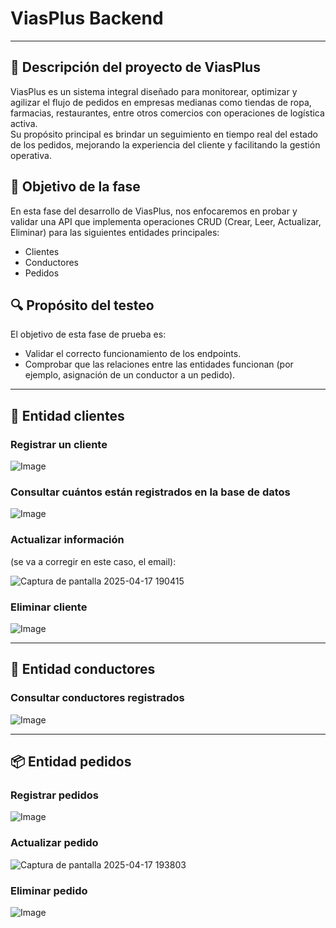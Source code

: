 # ViasPlus Backend

---

## 📌 Descripción del proyecto de ViasPlus

ViasPlus es un sistema integral diseñado para monitorear, optimizar y agilizar el flujo de pedidos en empresas medianas como tiendas de ropa, farmacias, restaurantes, entre otros comercios con operaciones de logística activa.  
Su propósito principal es brindar un seguimiento en tiempo real del estado de los pedidos, mejorando la experiencia del cliente y facilitando la gestión operativa.

## 🎯 Objetivo de la fase

En esta fase del desarrollo de ViasPlus, nos enfocaremos en probar y validar una API que implementa operaciones CRUD (Crear, Leer, Actualizar, Eliminar) para las siguientes entidades principales:

- Clientes
- Conductores
- Pedidos

## 🔍 Propósito del testeo

El objetivo de esta fase de prueba es:

- Validar el correcto funcionamiento de los endpoints.
- Comprobar que las relaciones entre las entidades funcionan (por ejemplo, asignación de un conductor a un pedido).

---

## 👤 Entidad clientes

### Registrar un cliente

![Image](https://github.com/user-attachments/assets/5be73ee2-e43a-4e8a-8e4d-0f91c22aad0d)

### Consultar cuántos están registrados en la base de datos

![Image](https://github.com/user-attachments/assets/b653db2a-db15-46fd-920d-c8951f02b5eb)

### Actualizar información

(se va a corregir en este caso, el email):

![Captura de pantalla 2025-04-17 190415](https://github.com/user-attachments/assets/1b962629-2a1d-4758-80a5-b694bbe71ad2)

### Eliminar cliente

![Image](https://github.com/user-attachments/assets/5195491b-b220-4140-ab2a-e56f4325b7de)

---

## 🚚 Entidad conductores

### Consultar conductores registrados

![Image](https://github.com/user-attachments/assets/46226818-d357-492e-9063-85d90eb99b54)

---

## 📦 Entidad pedidos

### Registrar pedidos

![Image](https://github.com/user-attachments/assets/641d9831-8de7-4f62-9d45-90101c269daf)

### Actualizar pedido

![Captura de pantalla 2025-04-17 193803](https://github.com/user-attachments/assets/62d12067-41a4-4f23-b860-dec89a75e81d)

### Eliminar pedido

![Image](https://github.com/user-attachments/assets/73347b02-53d8-4f9b-a795-03c48e2ac411)
